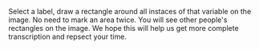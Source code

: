 Select a label, draw a rectangle around all instaces of that variable on the image. No need to mark an area twice. 
You will see other people's rectangles on the image. We hope this will help us get more complete transcription and repsect your time.



